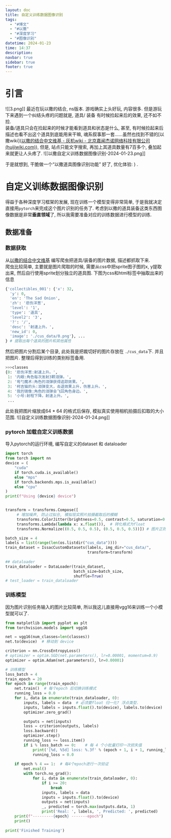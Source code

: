 ```yaml
---
layout: doc
title: 自定义训练数据图像识别
tags:
  - "#博文"
  - "#以撒"
  - "#深度学习"
  - "#图像识别"
datetime: 2024-01-23
time: 14:37
description: 
navbar: true
sidebar: true
footer: true
---
```


# 引言
![[3.png]]
最近在玩以撒的结合, ns版本. 游戏确实上头好玩, 内容很多. 但是游玩下来遇到一个纠结头疼的问题就是, 道具/ 装备 有时候捡起来后的效果, 还不如不捡.   
装备/道具只会在捡起来的时候才能看到道具和状态是什么, 甚至, 有时候捡起来后描述也看不出这个道具到底能用来干嘛,  魂系叙事那一套......虽然也找到不错的[以撒wiki]([以撒的结合中文维基 - 灰机wiki - 北京嘉闻杰诺网络科技有限公司 (huijiwiki.com)](https://isaac.huijiwiki.com/wiki/%E9%A6%96%E9%A1%B5)), 但是, 站点只能文字搜索, 再加上其道具数量有7百多个, 叠加起来就更让人头疼了. 
![[以撒自定义训练数据图像识别-2024-01-23.png]]

于是就想到, 干脆做一个“以撒道具图像识别功能” 好了, 优化体验: ) .   

# 自定义训练数据图像识别

得益于各种深度学习框架的发展, 现在训练一个模型变得非常简单, 于是我就决定直接用`pytorch`来完成这个图片识别的任务了.  考虑到以撒的道具装备这类东西图像数据是非常**垂直领域**了, 所以我需要准备对应的训练数据进行模型的训练.  

## 数据准备  

### 数据获取  
从[以撒的结合中文维基](https://isaac.huijiwiki.com/wiki/%E9%A6%96%E9%A1%B5) 编写爬虫把道具/装备的图片数据, 描述都抓取下来.  
爬虫比较简单, 主要就是图片爬取的时候, 需要从css中把sprite图子图的x, y提取出来, 然后自行使用sprite划分独立的道具图. 下图为css和html标签中抽取出来的信息
```python
{'collectibles_001': {'x': 32,
  'y': 0,
  'en': 'The Sad Onion',
  'zh': '悲伤洋葱',
  'level': '1',
  'type': '道具',
  'level2': '3',
  '?': '/',
  'desc': '射速上升。',
  'new_id': 0,
  'image': './cus_data/0.png'}, ...
} # 提取出每个道具的图片和其他属性
```

然后把图片分割后某个目录, 此处我是把裁切好的图片存放在 `./cus_data`下. 并且把图片. 整理后得到训练的类别标签备用.
```python
>>>classes
{0: '悲伤洋葱:射速上升。',
 1: '内眼:角色每次发射3颗泪弹。',
 2: '弯勺魔术:角色的泪弹获得追踪效果。',
 3: '柯吉猫的头:泪弹变大，击退效果上升，伤害上升。',
 4: '我的镜像:角色的泪弹会飞回角色身边。',
 5: '小号:射程下降，射速上升。',
 ...
```

此处我把图片缩放成64 * 64 的格式后保存, 模拟真实使用相机拍摄后扣取的大小范围.
![[自定义训练数据图像识别-2024-01-24.png]]
### pytorch 加载自定义训练数据  
导入pytorch的运行环境,  编写自定义的dataset 和 dataloader
```python
import torch
from torch import nn
device = (
    "cuda"
    if torch.cuda.is_available()
    else "mps"
    if torch.backends.mps.is_available()
    else "cpu"
)
print(f"Using {device} device")


transform = transforms.Compose([
     # 增加噪声, 防止过拟合, 模拟现实照片拍摄截取后的模糊   
     transforms.ColorJitter(brightness=0.5, contrast=0.5, saturation=0.5, hue=0.5),  # 抖动图像的亮度、对比度、饱和度和色相
     transforms.Lambda(lambda x: x.float()),  # 转化格式为float
     transforms.Normalize((0.5, 0.5, 0.5), (0.5, 0.5, 0.5))]) # 图片正则化

batch_size = 4
labels = list(range(len(os.listdir("cus_data"))))
train_dataset = IssacCustomDatasets(labels, img_dir="cus_data/",
                                    transform=transform)
                                    
## dataloader
train_dataloader = DataLoader(train_dataset, 
                              batch_size=batch_size, 
                              shuffle=True)
# test_loader = train_dataloader
```

### 训练模型  
因为图片识别任务输入的图片比较简单, 所以我这儿直接用vgg16来训练一个小模型就可以了. 
```python
from matplotlib import pyplot as plt
from torchvision.models import vgg16

net = vgg16(num_classes=len(classes))
net.to(device)  # 移动到 device

criterion = nn.CrossEntropyLoss()
# optimizer = optim.SGD(net.parameters(), lr=0.00001, momentum=0.9)
optimizer = optim.Adam(net.parameters(), lr=0.00001)

# 训练模型
loss_batch = 4
train_epoch = 20
for epoch in range(train_epoch):
    net.train()  # 每个epoch 后切换训练模式
    running_loss = 0.0
    for i, data in enumerate(train_dataloader, 0):
        inputs, labels = data  # 必须要float 归一化? 浮点类型.
        inputs, labels = inputs.float().to(device), labels.to(device)
        optimizer.zero_grad()

        outputs = net(inputs)
        loss = criterion(outputs, labels)
        loss.backward()
        optimizer.step()
        running_loss += loss.item()
        if i % loss_batch == 0:    # 每 4 个小批量打印一次损失值
            print('[%d, %5d] loss: %.3f' % (epoch + 1, i + 1, running_loss / loss_batch))
            running_loss = 0.0
            
    if epoch % 4 == 1:  # 每4个epoch进行一次验证
        net.eval()
        with torch.no_grad():
            for i, data in enumerate(train_dataloader, 0):
                if i >= 20:
                    break
                inputs, labels = data
                inputs = inputs.float().to(device)
                outputs = net(inputs)
                _, predicted = torch.max(outputs.data, 1)
                print('Real: ', labels, ', Predicted: ', predicted)
    print(f"---------{epoch} -------epoch")
    print()
    
print('Finished Training')
```





